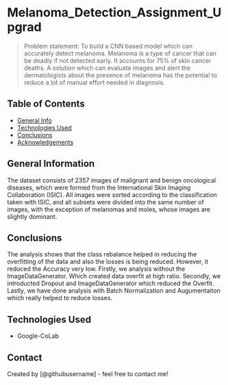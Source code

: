 # Melanoma_Detection_Assignment_Upgrad
> Problem statement: To build a CNN based model which can accurately detect melanoma. Melanoma is a type of cancer that can be deadly if not detected early. It accounts for 75% of skin cancer deaths. A solution which can evaluate images and alert the dermatologists about the presence of melanoma has the potential to reduce a lot of manual effort needed in diagnosis.

## Table of Contents
* [General Info](#general-information)
* [Technologies Used](#technologies-used)
* [Conclusions](#conclusions)
* [Acknowledgements](#acknowledgements)

<!-- You can include any other section that is pertinent to your problem -->

## General Information
The dataset consists of 2357 images of malignant and benign oncological diseases, which were formed from the International Skin Imaging Collaboration (ISIC). All images were sorted according to the classification taken with ISIC, and all subsets were divided into the same number of images, with the exception of melanomas and moles, whose images are slightly dominant.


<!-- You don't have to answer all the questions - just the ones relevant to your project. -->

## Conclusions
The analysis shows that the class rebalance helped in reducing the overfitting of the data and also the losses is being reduced. However, it reduced the Accuracy very low.
Firstly, we analysis without the ImageDataGenerator. Which created data overfit at high ratio.
Secondly, we introducted Dropout and ImageDataGenerator which reduced the Overfit.
Lastly, we have done analysis with Batch Normalization and Augumentaiton which really helped to reduce losses.
<!-- You don't have to answer all the questions - just the ones relevant to your project. -->


## Technologies Used
- Google-CoLab

<!-- As the libraries versions keep on changing, it is recommended to mention the version of library used in this project -->

## Contact
Created by [@githubusername] - feel free to contact me!


<!-- Optional -->
<!-- ## License -->
<!-- This project is open source and available under the [... License](). -->

<!-- You don't have to include all sections - just the one's relevant to your project -->
